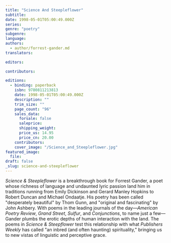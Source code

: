 ```yaml
---
title: "Science And Steepleflower"
subtitle:
date: 1998-05-01T05:00:49.000Z
series:
genre: "poetry"
subgenre:
language:
authors:
  - author/forrest-gander.md
translators:

editors:

contributors:

editions:
  - binding: paperback
    isbn: 9780811213813
    date: 1998-05-01T05:00:49.000Z
    description: ""
    trim_size: ""
    page_count: "96"
    sales_data:
      forsale: false
      saleprice:
      shipping_weight:
      price_us: 14.95
      price_cn: 20.00
    contributors:
    cover_image: "/Science_and_Steepleflower.jpg"
featured_image:
  file:
draft: false
_slug: science-and-steepleflower
---
```


_Science & Steepleflower_ is a breakthrough book for Forrest Gander, a poet whose richness of language and undaunted lyric passion land him in traditions running from Emily Dickinson and Gerard Manley Hopkins to Robert Duncan and Michael Ondaatje. His poetry has been called "desperately beautiful" by Thom Gunn, and "original and fascinating" by John Ashbery. With poems in the leading journals of the day––_American Poetry Review_, _Grand Street_, _Sulfur_, and _Conjunctions_, to name just a few––Gander plumbs the erotic depths of human interaction with the land. The poems in _Science & Steepflower_ test this relationship with what _Publishers Weekly_ has called "an inbred (and often haunting) spirituality," bringing us to new vistas of linguistic and perceptive grace.

